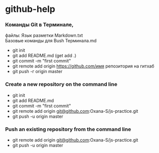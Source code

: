 # github-help
### Команды Git в Терминале, 
файлы: Язык разметки Markdown.txt  
       Базовые команды для Bush Терминала.md 
 
* git init 
* git add README.md (get add .)
* git commit -m "first commit"
* git remote add origin https://github.com/имя репозитория на гитхаб
* git push -г origin master


### Сreate a new repository on the command line
* git init
* git add README.md
* git commit -m "first commit"
* git remote add origin git@github.com:Oxana-S/js-practice.git
* git push -u origin master

### Push an existing repository from the command line

* git remote add origin git@github.com:Oxana-S/js-practice.git
* git push -u origin master
